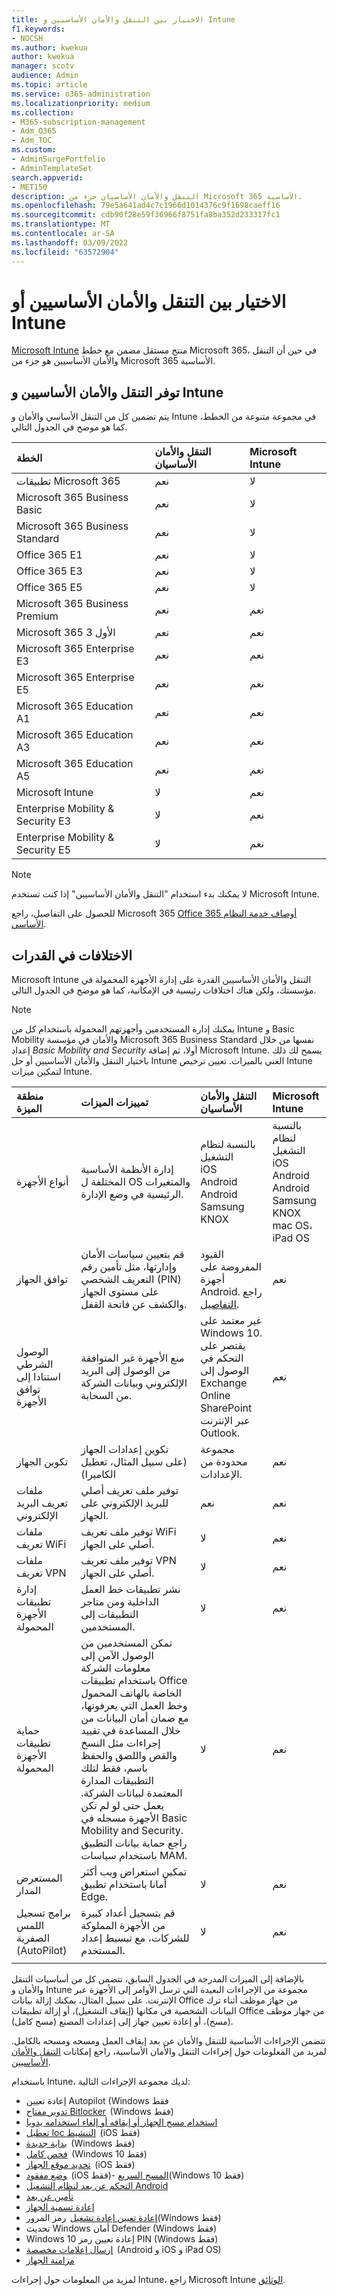 ```yaml
---
title: الاختيار بين التنقل والأمان الأساسيين و Intune
f1.keywords:
- NOCSH
ms.author: kwekua
author: kwekua
manager: scotv
audience: Admin
ms.topic: article
ms.service: o365-administration
ms.localizationpriority: medium
ms.collection:
- M365-subscription-management
- Adm_O365
- Adm_TOC
ms.custom:
- AdminSurgePortfolio
- AdminTemplateSet
search.appverid:
- MET150
description: التنقل والأمان الأساسيان جزء من Microsoft 365 الأساسية.
ms.openlocfilehash: 79e5a641ad4c7c1966d1014376c9f1698caeff16
ms.sourcegitcommit: cdb90f28e59f36966f8751fa8ba352d233317fc1
ms.translationtype: MT
ms.contentlocale: ar-SA
ms.lasthandoff: 03/09/2022
ms.locfileid: "63572904"
---
```

# <a name="choose-between-basic-mobility-and-security-or-intune"></a>الاختيار بين التنقل والأمان الأساسيين أو Intune

[Microsoft Intune](/mem/intune/) منتج مستقل مضمن مع خطط Microsoft 365، في حين أن التنقل والأمان الأساسيين هو جزء من Microsoft 365 الأساسية.

 ## <a name="availability-of-basic-mobility-and-security-and-intune"></a>توفر التنقل والأمان الأساسيين و Intune

يتم تضمين كل من التنقل الأساسي والأمان و Intune في مجموعة متنوعة من الخطط، كما هو موضح في الجدول التالي.

| الخطة | التنقل والأمان الأساسيان | Microsoft Intune |
|:-----|:-----|:-----|
|تطبيقات Microsoft 365|نعم|لا|
|Microsoft 365 Business Basic|نعم|لا|
|Microsoft 365 Business Standard|نعم|لا|
|Office 365 E1 |نعم|لا|
|Office 365 E3 |نعم|لا|
|Office 365 E5 |نعم|لا|
|Microsoft 365 Business Premium |نعم|نعم|
|Microsoft 365 الأول 3 |نعم|نعم|
|Microsoft 365 Enterprise E3 |نعم|نعم|
|Microsoft 365 Enterprise E5 |نعم|نعم|
|Microsoft 365 Education A1 |نعم|نعم|
|Microsoft 365 Education A3 |نعم|نعم|
|Microsoft 365 Education A5 |نعم|نعم|
|Microsoft Intune |لا|نعم|
|Enterprise Mobility & Security E3 |لا|نعم|
|Enterprise Mobility & Security E5 |لا|نعم|

> [!NOTE]
> لا يمكنك بدء استخدام "التنقل والأمان الأساسيين" إذا كنت تستخدم Microsoft Intune.

 للحصول على التفاصيل، راجع Microsoft 365 [Office 365 أوصاف خدمة النظام الأساسي](/office365/servicedescriptions/office-365-platform-service-description/office-365-platform-service-description).

## <a name="differences-in-capabilities"></a>الاختلافات في القدرات

Microsoft Intune التنقل والأمان الأساسيين القدرة على إدارة الأجهزة المحمولة في مؤسستك، ولكن هناك اختلافات رئيسية في الإمكانية، كما هو موضح في الجدول التالي.

> [!NOTE]
> يمكنك إدارة المستخدمين وأجهزتهم المحمولة باستخدام كل من Intune و Basic Mobility والأمان في مؤسسة Microsoft 365 Business Standard نفسها من خلال إعداد *Basic Mobility and Security* أولا، ثم إضافة Microsoft Intune. يسمح لك ذلك باختيار التنقل والأمان الأساسيين أو حل Intune الغني بالميزات. تعيين ترخيص Intune لتمكين ميزات Intune.

| منطقة الميزة | تمييزات الميزات | التنقل والأمان الأساسيان | Microsoft Intune |
|:-----|:-----|:-----|:-----|
|أنواع الأجهزة|إدارة الأنظمة الأساسية المختلفة ل OS والمتغيرات الرئيسية في وضع الإدارة. |بالنسبة لنظام التشغيل<br/>iOS<br/>Android<br/>Android Samsung KNOX<br/>|بالنسبة لنظام التشغيل<br/>iOS<br/>Android<br/>Android Samsung KNOX<br/>mac OS، iPad OS|
|توافق الجهاز|قم بتعيين سياسات الأمان وإدارتها، مثل تأمين رقم التعريف الشخصي (PIN) على مستوى الجهاز والكشف عن فاتحة القفل. |القيود المفروضة على أجهزة Android. راجع [التفاصيل](capabilities.md). |نعم|
|الوصول الشرطي استنادا إلى توافق الأجهزة |منع الأجهزة غير المتوافقة من الوصول إلى البريد الإلكتروني وبيانات الشركة من السحابة. |غير معتمد على Windows 10.<br/>يقتصر على التحكم في الوصول إلى Exchange Online SharePoint عبر الإنترنت Outlook. |نعم |
|تكوين الجهاز  |تكوين إعدادات الجهاز (على سبيل المثال، تعطيل الكاميرا)|مجموعة محدودة من الإعدادات.|نعم|
|ملفات تعريف البريد الإلكتروني  |توفير ملف تعريف أصلي للبريد الإلكتروني على الجهاز. |نعم|نعم|
|ملفات تعريف WiFi |توفير ملف تعريف WiFi أصلي على الجهاز. |لا|نعم|
|ملفات تعريف VPN |توفير ملف تعريف VPN أصلي على الجهاز. |لا|نعم|
|إدارة تطبيقات الأجهزة المحمولة  |نشر تطبيقات خط العمل الداخلية ومن متاجر التطبيقات إلى المستخدمين. |لا|نعم|
|حماية تطبيقات الأجهزة المحمولة  |تمكن المستخدمين من الوصول الآمن إلى معلومات الشركة باستخدام تطبيقات Office الخاصة بالهاتف المحمول وخط العمل التي يعرفونها، مع ضمان أمان البيانات من خلال المساعدة في تقييد إجراءات مثل النسخ والقص واللصق والحفظ باسم، فقط لتلك التطبيقات المدارة المعتمدة لبيانات الشركة. يعمل حتى لو لم تكن الأجهزة مسجله في Basic Mobility and Security. راجع حماية بيانات التطبيق باستخدام سياسات MAM. |لا|نعم|
|المستعرض المدار  |تمكين استعراض ويب أكثر أمانا باستخدام تطبيق Edge. |لا|نعم|
|برامج تسجيل اللمس الصفرية (AutoPilot) |قم بتسجيل أعداد كبيرة من الأجهزة المملوكة للشركات، مع تبسيط إعداد المستخدم. |لا|نعم|
|||

بالإضافة إلى الميزات المدرجة في الجدول السابق، تتضمن كل من أساسيات التنقل والأمان و Intune مجموعة من الإجراءات البعيدة التي ترسل الأوامر إلى الأجهزة عبر الإنترنت. على سبيل المثال، يمكنك إزالة بيانات Office من جهاز موظف أثناء ترك البيانات الشخصية في مكانها (إيقاف التشغيل)، أو إزالة تطبيقات Office من جهاز موظف (مسح)، أو إعادة تعيين جهاز إلى إعدادات المصنع (مسح كامل).

تتضمن الإجراءات الأساسية للتنقل والأمان عن بعد إيقاف العمل ومسحه ومسحه بالكامل. لمزيد من المعلومات حول إجراءات التنقل والأمان الأساسية، راجع إمكانات [التنقل والأمان الأساسيين](capabilities.md).

باستخدام Intune، لديك مجموعة الإجراءات التالية:

-   إعادة تعيين Autopilot (Windows فقط
-  [تدوير مفتاح Bitlocker](/mem/intune/protect/encrypt-devices#rotate-bitlocker-recovery-keys)  (Windows فقط)
-  [استخدام مسح الجهاز أو إيقافه أو إلغاء استخدامه يدويا](/mem/intune/remote-actions/devices-wipe#delete-devices-from-the-intune-portal)
-  [تعطيل loc التنشيط](/mem/intune/remote-actions/device-activation-lock-disable)  (iOS فقط)
-  [بداية جديدة](/mem/intune/remote-actions/device-fresh-start)  (Windows فقط)
- [فحص كامل](/mem/intune/configuration/device-restrictions-windows-10#microsoft-defender-antivirus)  (Windows 10 فقط)
- [تحديد موقع الجهاز](/mem/intune/remote-actions/device-locate)  (iOS فقط)
- [وضع مفقود](/mem/intune/remote-actions/device-lost-mode)  (iOS فقط)- [المسح السريع](/mem/intune/configuration/device-restrictions-windows-10#microsoft-defender-antivirus)(Windows 10 فقط)
- [التحكم عن بعد لنظام التشغيل Android](/mem/intune/remote-actions/teamviewer-support)
- [تأمين عن بعد](/mem/intune/remote-actions/device-remote-lock)
- [إعادة تسمية الجهاز](/mem/intune/remote-actions/device-rename)
-  [إعادة تعيين إعادة تشغيل](/mem/intune/remote-actions/device-passcode-reset) [](/mem/intune/remote-actions/device-restart) رمز المرور(Windows فقط)
-  تحديث Windows أمان Defender (Windows فقط)
-  Windows 10 إعادة تعيين رمز PIN (Windows فقط)
-  [إرسال إعلامات مخصصة](/mem/intune/remote-actions/custom-notifications#send-a-custom-notification-to-a-single-device)  (Android و iOS و iPad OS)
-  [مزامنة الجهاز](/mem/intune/remote-actions/device-sync)

لمزيد من المعلومات حول إجراءات Intune، راجع Microsoft Intune [الوثائق](/mem/intune/).
